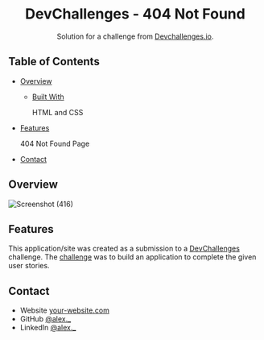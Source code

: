 <!-- Please update value in the {}  -->

<h1 align="center">DevChallenges - 404 Not Found</h1>

<div align="center">
   Solution for a challenge from  <a href="http://devchallenges.io" target="_blank">Devchallenges.io</a>.
</div>

<!-- TABLE OF CONTENTS -->

## Table of Contents

- [Overview](#overview)
  - [Built With](#built-with)

    HTML and CSS
- [Features](#features)

  404 Not Found Page
- [Contact](#contact)

<!-- OVERVIEW -->

## Overview

![Screenshot (416)](https://github.com/AlexaVang/devChallenges-404-not-found/assets/133701659/0a3d9f15-88a3-4f88-a300-c200a9a2b7fa)

## Features

<!-- List the features of your application or follow the template. Don't share the figma file here :) -->

This application/site was created as a submission to a [DevChallenges](https://devchallenges.io/challenges) challenge. The [challenge](https://devchallenges.io/challenges/wBunSb7FPrIepJZAg0sY) was to build an application to complete the given user stories.

## Contact

- Website [your-website.com](https://{your-web-site-link})
- GitHub [@alex._](https://github.com/AlexaVang)
- LinkedIn [@alex._](https://linkedin.com/in/alex-vang-0785891b8/)
